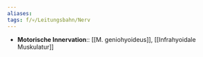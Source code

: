 ```yaml
---
aliases: 
tags: f/💀/Leitungsbahn/Nerv
---
```

- **Motorische Innervation**:: [[M. geniohyoideus]], [[Infrahyoidale Muskulatur]]